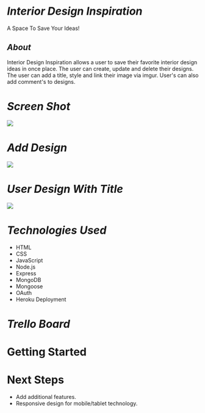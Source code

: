 

# ***Interior Design Inspiration***
A Space To Save Your Ideas! 

## ***About***

Interior Design Inspiration allows a user to save their favorite interior design ideas in once place. The user can create, update and delete their designs. The user can add a title, style and link their image via imgur. User's can also add comment's to designs. 



# ***Screen Shot***
![](https://i.imgur.com/ll4c2nM.png)




# ***Add Design***

![](https://i.imgur.com/1kMy8cD.png)



# ***User Design With Title***

![](https://i.imgur.com/GM6fa3f.png)

# ***Technologies Used***

* HTML
* CSS
* JavaScript
* Node.js
* Express
* MongoDB
* Mongoose
* OAuth
* Heroku Deployment

# ***Trello Board***
[](https://interior-designr.herokuapp.com/)

# Getting Started #

[](https://interior-designr.herokuapp.com/)


# Next Steps #

* Add additional features.
* Responsive design for mobile/tablet technology.